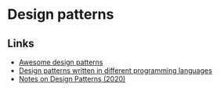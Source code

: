 # Design patterns

## Links

- [Awesome design patterns](https://github.com/DovAmir/awesome-design-patterns)
- [Design patterns written in different programming languages](https://github.com/ZoranPandovski/design-patterns)
- [Notes on Design Patterns (2020)](https://vladris.com/blog/2020/12/10/notes-on-design-patterns.html)
